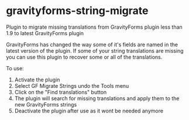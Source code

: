 # gravityforms-string-migrate
Plugin to migrate missing translations from GravityForms plugin less than 1.9 to latest GravityForms plugin

GravityForms has changed the way some of it's fields are named in the latest version of the plugin.
If some of your string translations are missing you can use this plugin to recover some or all of the translations.

To use:
1. Activate the plugin
2. Select GF Migrate Strings undo the Tools menu
3. Click on the "Find translations" button
4. The plugin will search for missing translations and apply them to the new GravityForms strings
5. Deactivate the plugin after use as it wont be needed anymore


